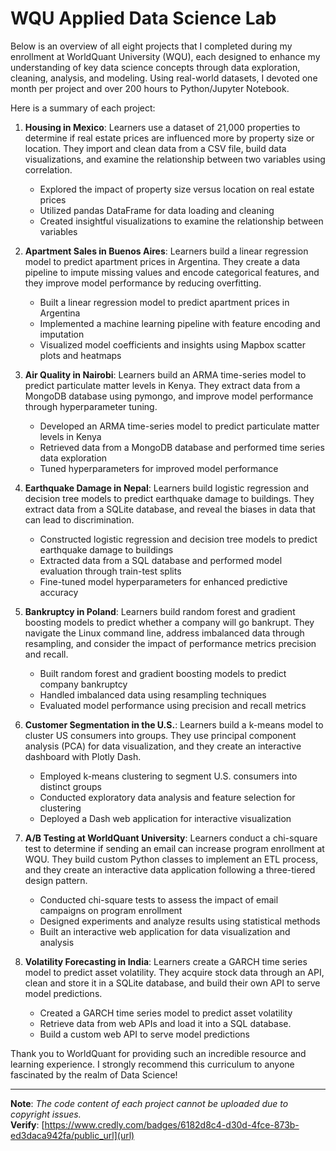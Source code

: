 # WQU Applied Data Science Lab
Below is an overview of all eight projects that I completed during my enrollment at WorldQuant University (WQU), each designed to enhance my understanding of key data science concepts through data exploration, cleaning, analysis, and modeling. Using real-world datasets, I devoted one month per project and over 200 hours to Python/Jupyter Notebook.

Here is  a summary of each project:

1) **Housing in Mexico**: Learners use a dataset of 21,000 properties to determine if real estate prices are influenced more by property size or location. They import and clean data from a CSV file, build data visualizations, and examine the relationship between two variables using correlation.
    * Explored the impact of property size versus location on real estate prices
    * Utilized pandas DataFrame for data loading and cleaning
    * Created insightful visualizations to examine the relationship between variables

2) **Apartment Sales in Buenos Aires**: Learners build a linear regression model to predict apartment prices in Argentina. They create a data pipeline to impute missing values and encode categorical features, and they improve model performance by reducing overfitting.
    * Built a linear regression model to predict apartment prices in Argentina
    * Implemented a machine learning pipeline with feature encoding and imputation
    * Visualized model coefficients and insights using Mapbox scatter plots and heatmaps

3) **Air Quality in Nairobi**: Learners build an ARMA time-series model to predict particulate matter levels in Kenya. They extract data from a MongoDB database using pymongo, and improve model performance through hyperparameter tuning.
    * Developed an ARMA time-series model to predict particulate matter levels in Kenya
    * Retrieved data from a MongoDB database and performed time series data exploration
    * Tuned hyperparameters for improved model performance

4) **Earthquake Damage in Nepal**: Learners build logistic regression and decision tree models to predict earthquake damage to buildings. They extract data from a SQLite database, and reveal the biases in data that can lead to discrimination.
    * Constructed logistic regression and decision tree models to predict earthquake damage to buildings
    * Extracted data from a SQL database and performed model evaluation through train-test splits
    * Fine-tuned model hyperparameters for enhanced predictive accuracy

5) **Bankruptcy in Poland**: Learners build random forest and gradient boosting models to predict whether a company will go bankrupt. They navigate the Linux command line, address imbalanced data through resampling, and consider the impact of performance metrics precision and recall.
    * Built random forest and gradient boosting models to predict company bankruptcy
    * Handled imbalanced data using resampling techniques
    * Evaluated model performance using precision and recall metrics

6) **Customer Segmentation in the U.S.**: Learners build a k-means model to cluster US consumers into groups. They use principal component analysis (PCA) for data visualization, and they create an interactive dashboard with Plotly Dash.
    * Employed k-means clustering to segment U.S. consumers into distinct groups
    * Conducted exploratory data analysis and feature selection for clustering
    * Deployed a Dash web application for interactive visualization

7) **A/B Testing at WorldQuant University**: Learners conduct a chi-square test to determine if sending an email can increase program enrollment at WQU. They build custom Python classes to implement an ETL process, and they create an interactive data application following a three-tiered design pattern.
    * Conducted chi-square tests to assess the impact of email campaigns on program enrollment
    * Designed experiments and analyze results using statistical methods
    * Built an interactive web application for data visualization and analysis

8) **Volatility Forecasting in India**: Learners create a GARCH time series model to predict asset volatility. They acquire stock data through an API, clean and store it in a SQLite database, and build their own API to serve model predictions.
    * Created a GARCH time series model to predict asset volatility
    * Retrieve data from web APIs and load it into a SQL database.
    * Build a custom web API to serve model predictions

Thank you to WorldQuant for providing such an incredible resource and learning experience. I strongly recommend this curriculum to anyone fascinated by the realm of Data Science!

---
**Note**: *The code content of each project cannot be uploaded due to copyright issues.*  
**Verify**: [https://www.credly.com/badges/6182d8c4-d30d-4fce-873b-ed3daca942fa/public_url](url)
